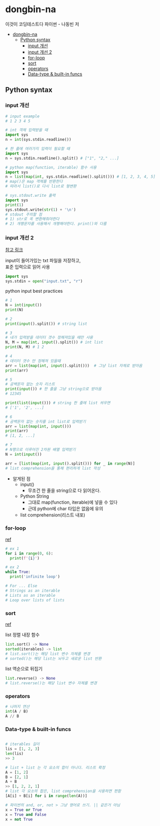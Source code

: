 # dongbin-na

이것이 코딩테스트다 파이썬 - 나동빈 저

- [dongbin-na](#dongbin-na)
  - [Python syntax](#python-syntax)
    - [input 개선](#input-개선)
    - [input 개선 2](#input-개선-2)
    - [for-loop](#for-loop)
    - [sort](#sort)
    - [operators](#operators)
    - [Data-type & built-in funcs](#data-type--built-in-funcs)

## Python syntax

### input 개선

```python
# input example
# 1 2 3 4 5

# int 객체 입력받을 때
import sys
n = int(sys.stdin.readline())

# 한 줄에 여러가지 입력이 필요할 때
import sys
n = sys.stdin.readline().split() # ["1", "2," ...]

# python map(function, iterable) 함수 사용
import sys
n = list(map(int, sys.stdin.readline().split())) # [1, 2, 3, 4, 5]
# map()은 map 객체를 반환한다
# 따라서 list()로 다시 list로 형변환

# sys.stdout.write 출력
import sys
print(1)
sys.stdout.write(str(1) + '\n')
# stdout 주의할 점
# 1) str로 꼭 변환해줘야한다
# 2) 개행문자를 사용해서 개행해야한다. print()와 다름
```

### input 개선 2

[참고 링크](https://itcrowd2016.tistory.com/81)

input이 들어가있는 txt 파일을 저장하고,  
표준 입력으로 읽어 사용

```python
import sys
sys.stdin = open("input.txt", "r")
```

python input best practices

```python
# 1
N = int(input())
print(N)

# 2
print(input().split()) # string list

# 3
# 내가 입력받을 데이터 갯수 정해져있을 때만 사용
N, M = map(int, input().split()) # int list
print(N, M) # 1 2

# 4
# 데이터 갯수 안 정해져 있을때
arr = list(map(int, input().split()))  # 그냥 list 자체로 받아옴
print(arr)

# 5
# 공백문자 없는 숫자 리스트
print(input()) # 한 줄을 그냥 string으로 받아옴
# 12345

print(list(input())) # string 한 줄에 list 씌우면
# ['1', '2', ...]

# 6
# 공백문자 없는 숫자를 int list로 입력받기
arr = list(map(int, input()))
print(arr)
# [1, 2, ...]

# 7
# N행으로 이루어진 2차원 배열 입력받기
N = int(input())

arr = [list(map(int, input().split())) for _ in range(N)]
# list comprehension을 통해 편리하게 list 작성
```

- 알게된 점
  - input()
    - 무조건 한 줄을 string으로 다 읽어온다.
  - Python String
    - 그대로 map(function, iterable)에 넣을 수 있다
    - 근데 python에 char 타입은 없음에 유의
  - list comprehension(리스트 내포)

### for-loop

[ref](https://wiki.python.org/moin/ForLoop)

```python
# ex 1
for i in range(0, 6):
  print(f'{i}')

# ex 2
while True:
  print('infinite loop')

# For ... Else
# Strings as an iterable
# Lists as an iterable
# Loop over lists of lists
```

### sort

[ref](https://docs.python.org/ko/3/howto/sorting.html)

list 정렬 내장 함수  

```python
list.sort() -> None
sorted(iterables) -> list
# list.sort()는 해당 list 변수 자체를 변경
# sorted()는 해당 list는 놔두고 새로운 list 반환
```

list 역순으로 뒤집기

```python
list.reverse() -> None
# list.reverse()는 해당 list 변수 자체를 변경
```

### operators

```python
# 나머지 연산
int(A / B)
A // B
```

### Data-type & built-in funcs

```python

# iterables 길이
lis = [1, 2, 3]
len(lis)
>> 3

# list + list 는 각 요소의 합이 아니다. 리스트 확정
A = [1, 2]
B = [2, 1]
A + B
>> [1, 2, 2, 1]
# list 각 요소의 합은, list comprehension을 사용하면 편함
[A[i] + B[i] for i in range(len(A))]

# 파이썬의 and, or, not > 그냥 영어로 쓰기. || 같은거 아님
x = True or True
x = True and False
x = not True

```
